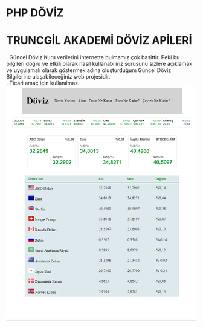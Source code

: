 # PHP DÖVİZ
# TRUNCGİL AKADEMİ DÖVİZ APİLERİ
. Güncel Döviz Kuru verilerini internette bulmamız çok basittir. Peki bu bilgileri doğru ve etkili olarak nasıl kullanabiliriz sorusunu sizlere açıklamak ve uygulamalı olarak göstermek adına oluşturduğum Güncel Döviz Bilgilerine ulaşabileceğiniz web projesidir. <br>
. Ticari amaç için kullanılmaz.<br>
![livesearch](döviz.PNG)

